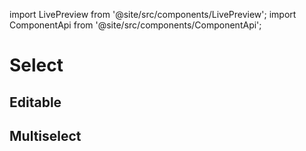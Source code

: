import LivePreview from '@site/src/components/LivePreview';
import ComponentApi from '@site/src/components/ComponentApi';

# Select

<LivePreview name="select" height="15rem"></LivePreview>

## Editable

<LivePreview name="select-editable" height="15rem"></LivePreview>

## Multiselect

<LivePreview name="select-multiple" height="15rem"></LivePreview>

<ComponentApi name="cui-select"></ComponentApi>
<ComponentApi name="cui-select-item"></ComponentApi>
<ComponentApi name="cw-select"></ComponentApi>
<ComponentApi name="cw-select-item"></ComponentApi>
